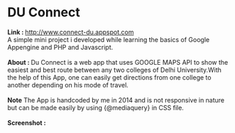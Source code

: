# DU Connect
<b>Link : </b> http://www.connect-du.appspot.com </br>
A simple mini project i developed while learning the basics of Google Appengine and PHP and Javascript.</br></br>
<b> About : </b> Du Connect is a web app that uses GOOGLE MAPS API to show the easiest and best route between any two colleges of Delhi University.With the help of this App, one can easily get directions from one college to another depending on his mode of travel. </br></br><b> Note</b> The App is handcoded by me in 2014 and is not responsive in nature but can be made easily by using {@mediaquery} in CSS file.</br></br>
<b>Screenshot :</b>
